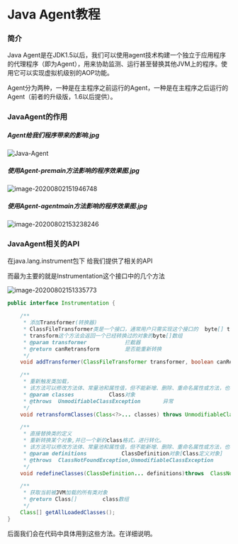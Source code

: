 # Java Agent教程



### 简介

Java Agent是在JDK1.5以后，我们可以使用agent技术构建一个独立于应用程序的代理程序（即为Agent），用来协助监测、运行甚至替换其他JVM上的程序。使用它可以实现虚拟机级别的AOP功能。

Agent分为两种，一种是在主程序之前运行的Agent，一种是在主程序之后运行的Agent（前者的升级版，1.6以后提供）。



### JavaAgent的作用

##### Agent给我们程序带来的影响.jpg

![Java-Agent](https://gitee.com/xushu/res/raw/master/img/Java-Agent.jpg)



##### 使用Agent-premain方法影响的程序效果图.jpg

![image-20200802151946748](https://gitee.com/xushu/res/raw/master/img/image-20200802151946748.png)

##### 使用Agent-agentmain方法影响的程序效果图.jpg

![image-20200802153238246](https://gitee.com/xushu/res/raw/master/img/image-20200802153238246.png)





### JavaAgent相关的API

在java.lang.instrument包下 给我们提供了相关的API

而最为主要的就是Instrumentation这个接口中的几个方法

![image-20200802151335773](https://gitee.com/xushu/res/raw/master/img/image-20200802151335773.png)



```java
public interface Instrumentation {
    
    /**
     * 添加Transformer(转换器) 
     * ClassFileTransformer类是一个接口，通常用户只需实现这个接口的  byte[] transform()方法即可；
     * transform这个方法会返回一个已经转换过的对象的byte[]数组
     * @param transformer            拦截器
     * @return canRetransform        是否能重新转换
     */
 	void addTransformer(ClassFileTransformer transformer, boolean canRetransform);    

    /**
     * 重新触发类加载，
     * 该方法可以修改方法体、常量池和属性值，但不能新增、删除、重命名属性或方法，也不能修改方法的签名
     * @param classes           Class对象
     * @throws  UnmodifiableClassException       异常
     */
    void retransformClasses(Class<?>... classes) throws UnmodifiableClassException;

    /**
     * 直接替换类的定义
     * 重新转换某个对象,并已一个新的class格式，进行转化。
     * 该方法可以修改方法体、常量池和属性值，但不能新增、删除、重命名属性或方法，也不能修改方法的签名
     * @param definitions           ClassDefinition对象[Class定义对象]
     * @throws  ClassNotFoundException,UnmodifiableClassException       异常
     */
    void redefineClasses(ClassDefinition... definitions)throws  ClassNotFoundException, UnmodifiableClassException;

    /**
     * 获取当前被JVM加载的所有类对象
     * @return Class[]        class数组
     */
    Class[] getAllLoadedClasses();
}
```

后面我们会在代码中具体用到这些方法。在详细说明。





